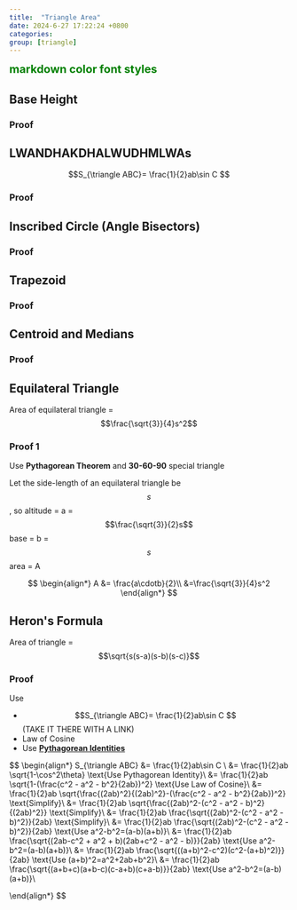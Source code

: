```yaml
---
title:  "Triangle Area"
date: 2024-6-27 17:22:24 +0800
categories: 
group: [triangle]
---
```


<span style="color:green;font-weight:700;font-size:20px">
    markdown color font styles
</span>

## Base Height
### Proof

## LWANDHAKDHALWUDHMLWAs
$$S_{\triangle ABC}= \frac{1}{2}ab\sin C $$
### Proof

## Inscribed Circle (Angle Bisectors)
### Proof


## Trapezoid
### Proof


## Centroid and Medians
### Proof


## Equilateral Triangle
Area of equilateral triangle = $$\frac{\sqrt{3}}{4}s^2$$
### Proof 1 
Use **Pythagorean Theorem** and **30-60-90** special triangle

Let the side-length of an equilateral triangle be $$s$$, so
altitude = a = $$\frac{\sqrt{3}}{2}s$$
base = b = $$s$$
area = A

$$
\begin{align*}
A &= \frac{a\cdotb}{2}\\
&=\frac{\sqrt{3}}{4}s^2
\end{align*}
$$

## Heron's Formula
Area of triangle = $$\sqrt{s(s-a)(s-b)(s-c)}$$
### Proof
Use 
* $$S_{\triangle ABC}= \frac{1}{2}ab\sin C $$ (TAKE IT THERE WITH A LINK)
* Law of Cosine
* Use [**Pythagorean Identities**](trigonometry/pythagorean_identities)

$$
\begin{align*}
S_{\triangle ABC} &= \frac{1}{2}ab\sin C \\
&= \frac{1}{2}ab \sqrt{1-\cos^2\theta} \text{Use Pythagorean Identity}\\
&= \frac{1}{2}ab \sqrt{1-(\frac{c^2 - a^2 - b^2}{2ab})^2} \text{Use Law of Cosine}\\
&= \frac{1}{2}ab \sqrt{\frac{(2ab)^2}{(2ab)^2}-(\frac{c^2 - a^2 - b^2}{2ab})^2} \text{Simplify}\\
&= \frac{1}{2}ab \sqrt{\frac{(2ab)^2-(c^2 - a^2 - b)^2}{(2ab)^2}} \text{Simplify}\\
&= \frac{1}{2}ab \frac{\sqrt{(2ab)^2-(c^2 - a^2 - b)^2}}{2ab} \text{Simplify}\\
&= \frac{1}{2}ab \frac{\sqrt{(2ab)^2-(c^2 - a^2 - b)^2}}{2ab} \text{Use a^2-b^2=(a-b)(a+b)}\\
&= \frac{1}{2}ab \frac{\sqrt{(2ab-c^2 + a^2 + b)(2ab+c^2 - a^2 - b)}}{2ab} \text{Use a^2-b^2=(a-b)(a+b)}\\
&= \frac{1}{2}ab \frac{\sqrt{((a+b)^2-c^2)(c^2-(a+b)^2)}}{2ab} \text{Use (a+b)^2=a^2+2ab+b^2}\\
&= \frac{1}{2}ab \frac{\sqrt{(a+b+c)(a+b-c)(c-a+b)(c+a-b)}}{2ab} \text{Use a^2-b^2=(a-b)(a+b)}\\

\end{align*}
$$

